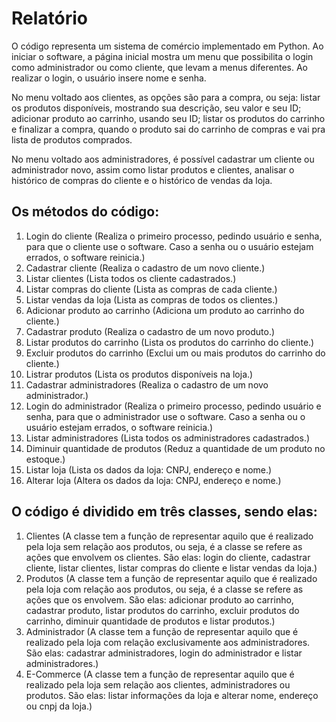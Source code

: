 # Relatório

O código representa um sistema de comércio implementado em Python. Ao iniciar o software, a página inicial mostra um menu que possibilita o login como administrador ou como cliente, que levam a menus diferentes. Ao realizar o login, o usuário insere nome e senha. 

No menu voltado aos clientes, as opções são para a compra, ou seja: listar os produtos disponíveis, mostrando sua descrição, seu valor e seu ID; adicionar produto ao carrinho, usando seu ID; listar os produtos do carrinho e finalizar a compra, quando o produto sai do carrinho de compras e vai pra lista de produtos comprados. 

No menu voltado aos administradores, é possível cadastrar um cliente ou administrador novo, assim como listar produtos e clientes, analisar o histórico de compras do cliente e o histórico de vendas da loja. 

## Os métodos do código:

1. Login do cliente (Realiza o primeiro processo, pedindo usuário e senha, para que o cliente use o software. Caso a senha ou o usuário estejam errados, o software reinicia.)
2. Cadastrar cliente (Realiza o cadastro de um novo cliente.)
3. Listar clientes (Lista todos os cliente cadastrados.)
4. Listar compras do cliente (Lista as compras de cada cliente.)
5. Listar vendas da loja (Lista as compras de todos os clientes.)
6. Adicionar produto ao carrinho (Adiciona um produto ao carrinho do cliente.)
7. Cadastrar produto (Realiza o cadastro de um novo produto.)
8. Listar produtos do carrinho  (Lista os produtos do carrinho do cliente.)
9. Excluir produtos do carrinho (Exclui um ou mais produtos do carrinho do cliente.)
10. Listrar produtos (Lista os produtos disponíveis na loja.)
11. Cadastrar administradores (Realiza o cadastro de um novo administrador.)
12. Login do administrador (Realiza o primeiro processo, pedindo usuário e senha, para que o administrador use o software. Caso a senha ou o usuário estejam errados, o software reinicia.)
13. Listar administradores (Lista todos os administradores cadastrados.)
14. Diminuir quantidade de produtos (Reduz a quantidade de um produto no estoque.)
15. Listar loja (Lista os dados da loja: CNPJ, endereço e nome.)
16. Alterar loja (Altera os dados da loja: CNPJ, endereço e nome.)
    
    

## O código é dividido em três classes, sendo elas:

1. Clientes (A classe tem a função de representar aquilo que é realizado pela loja sem relação aos produtos, ou seja, é a classe se refere as ações que envolvem os clientes. São elas: login do cliente, cadastrar cliente, listar clientes, listar compras do cliente e listar vendas da loja.) 
2. Produtos (A classe tem a função de representar aquilo que é realizado pela loja com relação aos produtos, ou seja, é a classe se refere as ações que os envolvem. São elas: adicionar produto ao carrinho, cadastrar produto, listar produtos do carrinho, excluir produtos do carrinho, diminuir quantidade de produtos e listar produtos.) 
3. Administrador (A classe tem a função de representar aquilo que é realizado pela loja com relação exclusivamente aos administradores. São elas: cadastrar administradores, login do administrador e listar administradores.) 
4. E-Commerce (A classe tem a função de representar aquilo que é realizado pela loja sem relação aos clientes, administradores ou produtos. São elas: listar informações da loja e alterar nome, endereço ou cnpj da loja.)
